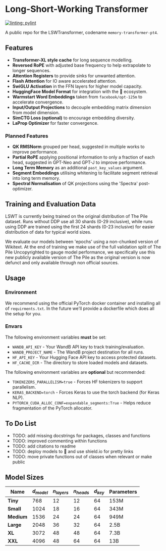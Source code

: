# Long-Short-Working Transformer

[![linting: pylint](https://img.shields.io/badge/linting-pylint-yellowgreen)](https://github.com/pylint-dev/pylint)

A public repo for the LSWTransformer, codename `memory-transformer-pt4`.

## Features
- **Transformer-XL style cache** for long sequence modelling.
- **Reversed RoPE** with adjusted base frequency to help extrapolate to longer sequences.
- **Attention Registers** to provide sinks for unwanted attention.
- **Flash Attention** for IO aware accelerated attention.
- **SwiGLU Activation** in the FFN layers for higher model capacity.
- **HuggingFace Model Format** for integration with the 🤗 ecosystem.
- **Warmstart Word Embeddings** taken from `facebook/opt-125m` to accelerate convergence.
- **Input/Output Projections** to decouple embedding matrix dimension from model dimension.
- **SimCTG Loss (optional)** to encourage embedding diversity.
- **LaProp Optimizer** for faster convergence.

### Planned Features
- **QK RMSNorm** grouped per head, suggested in multiple works to improve performance.
- **Partial RoPE** applying positional information to only a fraction of each head, suggested in GPT-Neo and GPT-J to improve performance.
- **Long Term Memory** as an additional `past_key_values` argument.
- **Segment Embeddings** utilising whitening to facilitate segment retrieval into long term memory.
- **Spectral Normalisation** of QK projections using the 'Spectra' post-optimizer.

## Training and Evaluation Data
LSWT is currently being trained on the original distribution of The Pile dataset. Runs without DDP use all 30 shards (0-29 inclusive), while runs using DDP are trained using the first 24 shards (0-23 inclusive) for easier distribution of data for typical world sizes.

We evaluate our models between 'epochs' using a non-chunked version of Wikitext. At the end of training we make use of the full validation split of The Pile Uncopyrighted to gauge model performance, we specifically use this new publicly available version of The Pile as the original version is now defunct and only available through non official sources. 

## Usage
### Environment
We recommend using the official PyTorch docker container and installing all of `requirments.txt`. In the future we'll provide a dockerfile which does all the setup for you.

### Envars
The following environment variables **must** be set:
- `WANDB_API_KEY` - Your WandB API key to track training/evaluation.
- `WANDB_PROJECT_NAME` - The WandB project destination for all runs.
- `HF_API_KEY` - Your Hugging Face API key to access protected datasets.
- `HF_CACHE_DIR` - The directory to store loaded models and datasets.

The following environment variables are **optional** but recommended:
- `TOKENIZERS_PARALLELISM=true` - Forces HF tokenizers to support parallelism.
- `KERAS_BACKEND=torch` - Forces Keras to use the torch backend (for Keras NLP).
- `PYTORCH_CUDA_ALLOC_CONF=expandable_segments:True` - Helps reduce fragmentation of the PyTorch allocator.

## To Do List
- TODO: add missing docstrings for packages, classes and functions
- TODO: improved commenting within functions
- TODO: add citations to readme
- TODO: deploy models to 🤗 and use shield.io for pretty links
- TODO: move private functions out of classes when relevant or make public

## Model Sizes
| Name | $d_{model}$ | $n_{layers}$ | $n_{heads}$ | $d_{key}$ | Parameters |
| ----------- | ----------- | ----------- | ----------- | ----------- | ----------- |
| **Tiny** 	| 768	| 12 | 12 | 64 | 153M |
| **Small** | 1024	| 18 | 16 | 64 | 343M |
| **Medium**| 1536	| 24 | 24 | 64 | 949M |
| **Large**	| 2048	| 36 | 32 | 64 | 2.5B |
| **XL**	| 3072	| 48 | 48 | 64 | 7.3B |
| **XXL**	| 4096	| 48 | 64 | 64 | 13B  |
